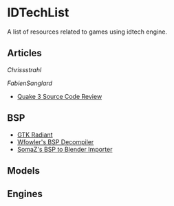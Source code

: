 # IDTechList
A list of resources related to games using idtech engine.

## Articles
  *Chrissstrahl*
  
  *FabienSanglard*
  * [Quake 3 Source Code Review](https://fabiensanglard.net/quake3)
  
## BSP
 * [GTK Radiant](https://github.com/DT85/GtkRadiant)
 * [Wfowler's BSP Decompiler](https://github.com/wfowler1/bsp-decompiler)
 * [SomaZ's BSP to Blender Importer](https://github.com/SomaZ/Blender_BSP_Importer)
  
## Models

## Engines
